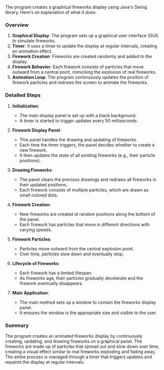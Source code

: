 The program creates a graphical fireworks display using Java's Swing library. Here's an explanation of what it does:

### Overview

1. **Graphical Display**: The program sets up a graphical user interface (GUI) to simulate fireworks.
2. **Timer**: It uses a timer to update the display at regular intervals, creating an animation effect.
3. **Firework Creation**: Fireworks are created randomly and added to the display.
4. **Firework Behavior**: Each firework consists of particles that move outward from a central point, mimicking the explosion of real fireworks.
5. **Animation Loop**: The program continuously updates the position of firework particles and redraws the screen to animate the fireworks.

### Detailed Steps

1. **Initialization**:
   - The main display panel is set up with a black background.
   - A timer is started to trigger updates every 50 milliseconds.

2. **Firework Display Panel**:
   - This panel handles the drawing and updating of fireworks.
   - Each time the timer triggers, the panel decides whether to create a new firework.
   - It then updates the state of all existing fireworks (e.g., their particle positions).

3. **Drawing Fireworks**:
   - The panel clears the previous drawings and redraws all fireworks in their updated positions.
   - Each firework consists of multiple particles, which are drawn as small colored dots.

4. **Firework Creation**:
   - New fireworks are created at random positions along the bottom of the panel.
   - Each firework has particles that move in different directions with varying speeds.

5. **Firework Particles**:
   - Particles move outward from the central explosion point.
   - Over time, particles slow down and eventually stop.

6. **Lifecycle of Fireworks**:
   - Each firework has a limited lifespan.
   - As fireworks age, their particles gradually decelerate and the firework eventually disappears.

7. **Main Application**:
   - The main method sets up a window to contain the fireworks display panel.
   - It ensures the window is the appropriate size and visible to the user.

### Summary

The program creates an animated fireworks display by continuously creating, updating, and drawing fireworks on a graphical panel. The fireworks are made up of particles that spread out and slow down over time, creating a visual effect similar to real fireworks exploding and fading away. The entire process is managed through a timer that triggers updates and repaints the display at regular intervals.
